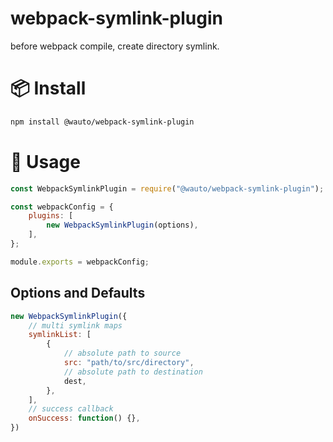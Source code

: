 # webpack-symlink-plugin
before webpack compile, create directory symlink.

# 📦 Install

```sh
npm install @wauto/webpack-symlink-plugin
```

# 🔨 Usage

```js
const WebpackSymlinkPlugin = require("@wauto/webpack-symlink-plugin");

const webpackConfig = {
    plugins: [
        new WebpackSymlinkPlugin(options),
    ],
};

module.exports = webpackConfig;
```

## Options and Defaults

```js
new WebpackSymlinkPlugin({
    // multi symlink maps
    symlinkList: [
        {
            // absolute path to source
            src: "path/to/src/directory",
            // absolute path to destination
            dest,
        },
    ],
    // success callback
    onSuccess: function() {},
})

```